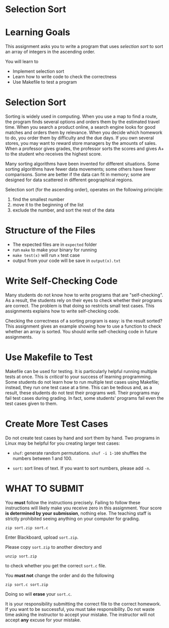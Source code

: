 # Selection Sort

Learning Goals 
==============

This assignment asks you to write a program that uses *selection sort*
to sort an array of integers in the ascending order.

You will learn to
* Implement selection sort
* Learn how to write code to check the correctness
* Use Makefile to test a program

Selection Sort
==============

Sorting is widely used in computing. When you use a map to find a
route, the program finds several options and orders them by the
estimated travel time.  When you search a product online, a search
engine looks for good matches and orders them by relevance.  When you
decide which homework to do, you order them by difficulty and the due
days.  If you own several stores, you may want to reward store
managers by the amounts of sales.  When a professor gives grades, the
professor sorts the scores and gives A+ to the student who receives
the highest score.

Many sorting algorithms have been invented for different situations.
Some sorting algorithms have fewer data movements; some others have
fewer comparisons.  Some are better if the data can fit in memory;
some are designed for data scattered in different geographical
regions.

Selection sort (for the ascending order), operates on the following
principle:

1. find the smallest number
2. move it to the beginning of the list
3. exclude the number, and sort the rest of the data


Structure of the Files
======================


* The expected files are in `expected` folder
*  run `make` to make your binary for running
* `make test(x)` will run `x` test case
* output from your code will be save in `output(x).txt`


Write Self-Checking Code
========================

Many students do not know how to write programs that are
"self-checking".  As a result, the students rely on their eyes to
check whether their programs are correct.  The problem is that doing
so restricts small test cases.  This assignments explains how to write
self-checking code.

Checking the correctness of a sorting program is easy: is the result
sorted?  This assignment gives an example showing how to use a
function to check whether an array is sorted. You should write
self-checking code in future assignments.

Use Makefile to Test
====================

Makefile can be used for testing.  It is particularly helpful running
multiple tests at once.  This is *critical* to your success of
learning programming.  Some students do not learn how to run multiple
test cases using Makefile; instead, they run one test case at a
time. This can be tedious and, as a result, these students do not test
their programs well.  Their programs may fail test cases during
grading.  In fact, some students' programs fail even the test cases
given to them.

Create More Test Cases
======================

Do not create test cases by hand and sort them by hand.  Two programs
in Linux may be helpful for you creating larger test cases:

* `shuf`: generate random permutations. `shuf -i 1-100` shuffles the numbers between 1 and 100.

* `sort`: sort lines of text. If you want to sort numbers, please add `-n`.  


WHAT TO SUBMIT
==============

You **must** follow the instructions precisely. Failing to follow
these instructions will likely make you receive zero in this
assignment.  Your score **is determined by your submission**, nothing
else.  The teaching staff is strictly prohibited seeing anything on
your computer for grading.

```
zip sort.zip sort.c
```

Enter Blackboard, upload `sort.zip`.

Please copy `sort.zip` to another directory and

```
unzip sort.zip
```

to check whether you get the correct `sort.c` file.

You **must not** change the order and do the following

```
zip sort.c sort.zip 
```
Doing so will **erase** your `sort.c`.

It is your responsibility submitting the correct file to the correct
homework.  If you want to be successful, you must take responsibility.
Do not waste time asking the instructor to accept your mistake.  The
instructor will not accept **any** excuse for your mistake.





